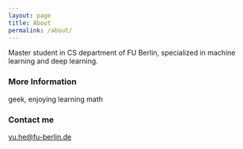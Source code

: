 ```yaml
---
layout: page
title: About
permalink: /about/
---
```


Master student in CS department of FU Berlin, specialized in machine learning and deep learning.

### More Information

geek, enjoying learning math

### Contact me

[yu.he@fu-berlin.de](mailto:yu.he@fu-berlin.de)
